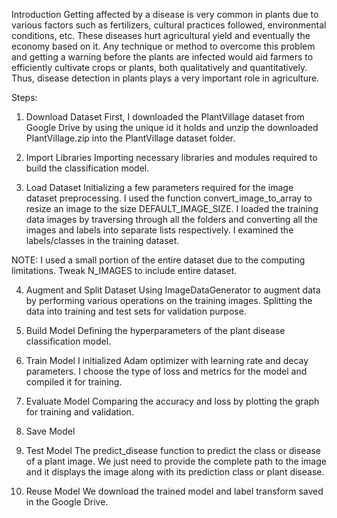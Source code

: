 Introduction
Getting affected by a disease is very common in plants due to various factors such as fertilizers, cultural practices followed, environmental conditions, etc. 
These diseases hurt agricultural yield and eventually the economy based on it.
Any technique or method to overcome this problem and getting a warning before the plants are 
infected would aid farmers to efficiently cultivate crops or plants, both qualitatively and quantitatively. 
Thus, disease detection in plants plays a very important role in agriculture.

Steps:
1. Download Dataset
First, I downloaded the PlantVillage dataset from Google Drive by using the unique id it holds and unzip the downloaded PlantVillage.zip 
into the PlantVillage dataset folder.

2. Import Libraries
Importing necessary libraries and modules required to build the classification model.

3. Load Dataset
Initializing a few parameters required for the image dataset preprocessing.
I used the function convert_image_to_array to resize an image to the size DEFAULT_IMAGE_SIZE.
I loaded the training data images by traversing through all the folders and converting all the images and labels into separate lists respectively.
I examined the labels/classes in the training dataset.

NOTE: I used a small portion of the entire dataset due to the computing limitations. Tweak N_IMAGES to include entire dataset.

4. Augment and Split Dataset
Using ImageDataGenerator to augment data by performing various operations on the training images.
Splitting the data into training and test sets for validation purpose.

5. Build Model
Defining the hyperparameters of the plant disease classification model.

6. Train Model
I initialized Adam optimizer with learning rate and decay parameters.
I choose the type of loss and metrics for the model and compiled it for training.

7. Evaluate Model
Comparing the accuracy and loss by plotting the graph for training and validation.

8. Save Model
   
9. Test Model
The predict_disease function to predict the class or disease of a plant image.
We just need to provide the complete path to the image and it displays the image along with its prediction class or plant disease.

10. Reuse Model
We download the trained model and label transform saved in the Google Drive.



